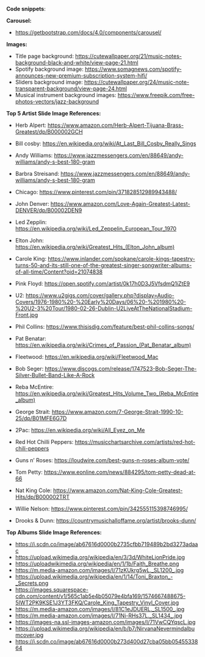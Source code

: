 **Code snippets**:

**Carousel:**
*  https://getbootstrap.com/docs/4.0/components/carousel/


**Images:**

* Title page background: https://cutewallpaper.org/21/music-notes-background-black-and-white/view-page-21.html
* Spotify background image: https://www.somagnews.com/spotify-announces-new-premium-subscription-system-hifi/
* Sliders background image: https://cutewallpaper.org/24/music-note-transparent-background/view-page-24.html
* Musical instrument background images: https://www.freepik.com/free-photos-vectors/jazz-background

**Top 5 Artist Slide Image References:**

- Herb Alpert: https://www.amazon.com/Herb-Alpert-Tijuana-Brass-Greatest/dp/B000002GCH

- Bill cosby: https://en.wikipedia.org/wiki/At_Last_Bill_Cosby_Really_Sings

- Andy Williams: https://www.jazzmessengers.com/en/88649/andy-williams/andy-s-best-180-gram

- Barbra Streisand: https://www.jazzmessengers.com/en/88649/andy-williams/andy-s-best-180-gram

- Chicago: https://www.pinterest.com/pin/371828512989943488/

- John Denver: https://www.amazon.com/Love-Again-Greatest-Latest-DENVER/dp/B00002DEN9

- Led Zepplin: https://en.wikipedia.org/wiki/Led_Zeppelin_European_Tour_1970

- Elton John: https://en.wikipedia.org/wiki/Greatest_Hits_(Elton_John_album)

- Carole King: https://www.inlander.com/spokane/carole-kings-tapestry-turns-50-and-its-still-one-of-the-greatest-singer-songwriter-albums-of-all-time/Content?oid=21074838

- Pink Floyd: https://open.spotify.com/artist/0k17h0D3J5VfsdmQ1iZtE9

- U2: https://www.u2gigs.com/cover/gallery.php?display=Audio-Covers/1976-1980%20-%20Early%20Days/06%20-%201980%20-%20U2-3%20Tour/1980-02-26-Dublin-U2LiveAtTheNationalStadium-Front.jpg

- Phil Collins: https://www.thisisdig.com/feature/best-phil-collins-songs/

- Pat Benatar: https://en.wikipedia.org/wiki/Crimes_of_Passion_(Pat_Benatar_album)

- Fleetwood: https://en.wikipedia.org/wiki/Fleetwood_Mac

- Bob Seger: https://www.discogs.com/release/1747523-Bob-Seger-The-Silver-Bullet-Band-Like-A-Rock

- Reba McEntire: https://en.wikipedia.org/wiki/Greatest_Hits_Volume_Two_(Reba_McEntire_album)

- George Strait: https://www.amazon.com/7-George-Strait-1990-10-25/dp/B01MFE6G7D

- 2Pac: https://en.wikipedia.org/wiki/All_Eyez_on_Me

- Red Hot Chilli Peppers: https://musicchartsarchive.com/artists/red-hot-chili-peppers

- Guns n’ Roses: https://loudwire.com/best-guns-n-roses-album-vote/

- Tom Petty: https://www.eonline.com/news/884295/tom-petty-dead-at-66

- Nat King Cole: https://www.amazon.com/Nat-King-Cole-Greatest-Hits/dp/B000002TRT

- Willie Nelson: https://www.pinterest.com/pin/342555115398746995/

- Drooks & Dunn: https://countrymusichalloffame.org/artist/brooks-dunn/ 


**Top Albums Slide Image References:**
 - https://i.scdn.co/image/ab67616d0000b2735cfbb719489b2bd3273adaac 
 - https://upload.wikimedia.org/wikipedia/en/3/3d/WhiteLionPride.jpg
 - https://uploadwikimedia.org/wikipedia/en/1/1b/Faith_Breathe.png
 - https://m.media-amazon.com/images/I/71zKUkrg5wL._SL1200_.jpg
 - https://upload.wikimedia.org/wikipedia/en/1/14/Toni_Braxton_-_Secrets.png
 - https://images.squarespace-cdn.com/content/v1/565c1ab5e4b05079e4bfa169/1574667488675-5IWT2PK9KSE1J3YT3FKQ/Carole_King_Tapestry_Vinyl_Cover.jpg
 - https://m.media-amazon.com/images/I/81C1eJDUERL._SL1500_.jpg
 - https://m.media-amazon.com/images/I/71Ni-RHs37L._SL1434_.jpg 
 - https://images-na.ssl-images-amazon.com/images/I/71VwCQYqscL.jpg 
 - https://upload.wikimedia.org/wikipedia/en/b/b7/NirvanaNevermindalbumcover.jpg 
 - https://i.scdn.co/image/ab67616d0000b273d400d27cba05bb0545533864 

